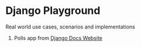 # Django Playground

Real world use cases, scenarios and implementations

1. Polls app from [Django Docs Website](https://docs.djangoproject.com/en/4.0/intro/)
